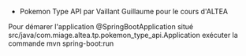  - Pokemon Type API par Vaillant Guillaume pour le cours d'ALTEA


Pour démarer l'application @SpringBootApplication situé 
src/java/com.miage.altea.tp.pokemon_type_api.Application exécuter la commande mvn spring-boot:run



